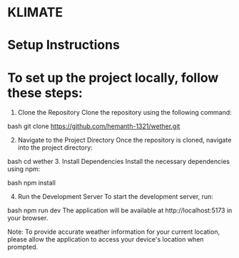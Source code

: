 # KLIMATE
# Setup Instructions
# To set up the project locally, follow these steps:

1. Clone the Repository
Clone the repository using the following command:

bash
git clone https://github.com/hemanth-1321/wether.git

2. Navigate to the Project Directory
Once the repository is cloned, navigate into the project directory:

bash
cd wether
3. Install Dependencies
Install the necessary dependencies using npm:

bash
npm install

4. Run the Development Server
To start the development server, run:

bash
npm run dev
The application will be available at http://localhost:5173 in your browser.


Note: To provide accurate weather information for your current location, please allow the application to access your device's location when prompted.
